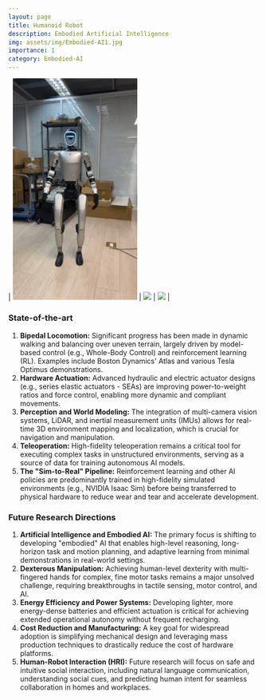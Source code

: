 ```yaml
---
layout: page
title: Humanoid Robot
description: Embodied Artificial Intelligence 
img: assets/img/Embodied-AI1.jpg
importance: 1
category: Embodied-AI
---
```


| <img src="/assets/img/images/videos/G1-3.gif" width="250"  /> | <img src="/assets/img/images/videos/G1-2.gif" width="250"  /> | <img src="/assets/img/images/videos/G1-1.gif" width="250"  /> | 

### **State-of-the-art**

1.  **Bipedal Locomotion:** Significant progress has been made in dynamic walking and balancing over uneven terrain, largely driven by model-based control (e.g., Whole-Body Control) and reinforcement learning (RL). Examples include Boston Dynamics' Atlas and various Tesla Optimus demonstrations.
2.  **Hardware Actuation:** Advanced hydraulic and electric actuator designs (e.g., series elastic actuators - SEAs) are improving power-to-weight ratios and force control, enabling more dynamic and compliant movements.
3.  **Perception and World Modeling:** The integration of multi-camera vision systems, LiDAR, and inertial measurement units (IMUs) allows for real-time 3D environment mapping and localization, which is crucial for navigation and manipulation.
4.  **Teleoperation:** High-fidelity teleoperation remains a critical tool for executing complex tasks in unstructured environments, serving as a source of data for training autonomous AI models.
5.  **The "Sim-to-Real" Pipeline:** Reinforcement learning and other AI policies are predominantly trained in high-fidelity simulated environments (e.g., NVIDIA Isaac Sim) before being transferred to physical hardware to reduce wear and tear and accelerate development.

### **Future Research Directions**

1.  **Artificial Intelligence and Embodied AI:** The primary focus is shifting to developing "embodied" AI that enables high-level reasoning, long-horizon task and motion planning, and adaptive learning from minimal demonstrations in real-world settings.
2.  **Dexterous Manipulation:** Achieving human-level dexterity with multi-fingered hands for complex, fine motor tasks remains a major unsolved challenge, requiring breakthroughs in tactile sensing, motor control, and AI.
3.  **Energy Efficiency and Power Systems:** Developing lighter, more energy-dense batteries and efficient actuation is critical for achieving extended operational autonomy without frequent recharging.
4.  **Cost Reduction and Manufacturing:** A key goal for widespread adoption is simplifying mechanical design and leveraging mass production techniques to drastically reduce the cost of hardware platforms.
5.  **Human-Robot Interaction (HRI):** Future research will focus on safe and intuitive social interaction, including natural language communication, understanding social cues, and predicting human intent for seamless collaboration in homes and workplaces.



